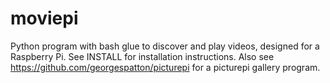 # moviepi
Python program with bash glue to discover and play videos, designed for a Raspberry Pi.  See INSTALL for installation instructions.  Also see https://github.com/georgespatton/picturepi for a picturepi gallery program.
